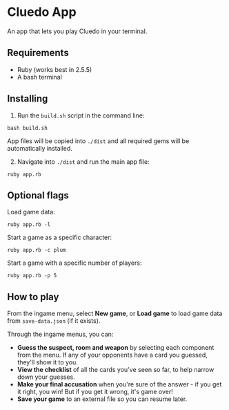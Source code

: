 # Cluedo App
An app that lets you play Cluedo in your terminal.
## Requirements
- Ruby (works best in 2.5.5)
- A bash terminal

## Installing
1. Run the `build.sh` script in the command line:
```
bash build.sh
```
App files will be copied into `./dist` and all required gems will be automatically installed.

2. Navigate into `./dist` and run the main app file:
```
ruby app.rb
```
## Optional flags
Load game data:
```
ruby app.rb -l
```
Start a game as a specific character:
```
ruby app.rb -c plum
```
Start a game with a specific number of players:
```
ruby app.rb -p 5
```
## How to play
From the ingame menu, select **New game**, or **Load game** to load game data from `save-data.json` (if it exists).

Through the ingame menus, you can:

- **Guess the suspect, room and weapon** by selecting each component from the menu. If any of your opponents have a card you guessed, they'll show it to you.
- **View the checklist** of all the cards you've seen so far, to help narrow down your guesses.
- **Make your final accusation** when you're sure of the answer - if you get it right, you win! But if you get it wrong, it's game over!
- **Save your game** to an external file so you can resume later.